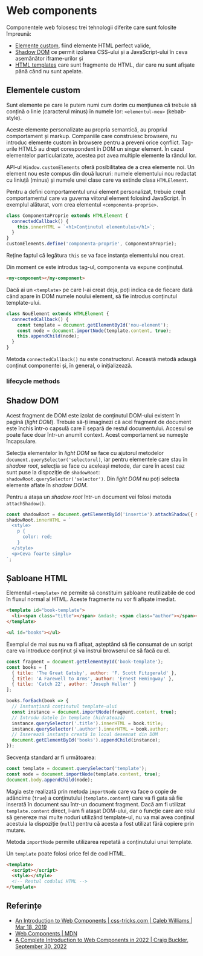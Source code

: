 # Web components

Componentele web folosesc trei tehnologii diferite care sunt folosite împreună:

- [Elemente custom](https://html.spec.whatwg.org/multipage/custom-elements.html#custom-elements), fiind elemente HTML perfect valide,
- [Shadow DOM](https://dom.spec.whatwg.org/#shadow-trees) ce permit izolarea CSS-ului și a JavaScript-ului în ceva asemănător iframe-urilor și
- [HTML templates](https://html.spec.whatwg.org/multipage/scripting.html#the-template-element) care sunt fragmente de HTML, dar care nu sunt afișate până când nu sunt apelate.

## Elementele custom

Sunt elemente pe care le putem numi cum dorim cu mențiunea că trebuie să conțină o linie (caracterul minus) în numele lor: `<elementul-meu>` (kebab-style).

Aceste elemente personalizate au propria semantică, au propriul comportament și markup. Companiile care construiesc browsere, nu introduc elemente custom în browsere pentru a preveni orice conflict. Tag-urile HTML5 au drept corespondent în DOM un singur element. În cazul elementelor particularizate, acestea pot avea multiple elemente la rândul lor.

API-ul `Window.customElements` oferă posibilitatea de a crea elemente noi. Un element nou este compus din două lucruri: numele elementului nou redactat cu liniuță (minus) și numele unei clase care va extinde clasa `HTMLElement`.

Pentru a defini comportamentul unui element personalizat, trebuie creat comportamentul care va guverna viitorul element folosind JavaScript. În exemplul alăturat, vom crea elementul `<componenta-proprie>`.

```javascript
class ComponentaProprie extends HTMLElement {
  connectedCallback() {
    this.innerHTML = `<h1>Conținutul elementului</h1>`;
  }
}
customElements.define('componenta-proprie', ComponentaProprie);
```

Reține faptul că legătura `this` se va face instanța elementului nou creat.

Din moment ce este introdus tag-ul, componenta va expune conținutul.

```html
<my-component></my-component>
```

Dacă ai un `<template>` pe care l-ai creat deja, poți indica ca de fiecare dată când apare în DOM numele noului element, să fie introdus conținutul template-ului.

```javascript
class NouElement extends HTMLElement {
  connectedCallback() {
    const template = document.getElementById('nou-element');
    const node = document.importNode(template.content, true);
    this.appendChild(node);
  }
}
```

Metoda `connectedCallback()` nu este constructorul. Această metodă adaugă conținut componentei și, în general, o inițializează.

### lifecycle methods

## Shadow DOM

Acest fragment de DOM este izolat de conținutul DOM-ului existent în pagină (*light DOM*). Trebuie să-ți imaginezi că acel fragment de document este închis într-o capsulă care îl separă de restul documentului. Accesul se poate face doar într-un anumit context. Acest comportament se numește încapsulare.

Selecția elementelor în *light DOM* se face cu ajutorul metodelor `document.querySelector('selectorul)`, iar pentru elementele care stau în *shadow root*, selecția se face cu aceleași metode, dar care în acest caz sunt puse la dispoziție de `shadowRoot`: `shadowRoot.querySelector('selector')`. Din *light DOM* nu poți selecta elemente aflate în *shadow DOM*.

Pentru a atașa un *shadow root* într-un document vei folosi metoda `attachShadow()`.

```javascript
const shadowRoot = document.getElementById('insertie').attachShadow({ mode: 'open' });
shadowRoot.innerHTML = `
  <style>
    p {
      color: red;
    }
  </style>
  <p>Ceva foarte simplu>
`;
```

## Șabloane HTML

Elementul `<template>` ne permite să constituim șabloane reutilizabile de cod în fluxul normal al HTML. Aceste fragmente nu vor fi afișate imediat.

```html
<template id="book-template">
  <li><span class="title"></span> &mdash; <span class="author"></span></li>
</template>

<ul id="books"></ul>
```

Exemplul de mai sus nu va fi afișat, așteptând să fie consumat de un script care va introduce conținut și va instrui browserul ce să facă cu el.

```javascript
const fragment = document.getElementById('book-template');
const books = [
  { title: 'The Great Gatsby', author: 'F. Scott Fitzgerald' },
  { title: 'A Farewell to Arms', author: 'Ernest Hemingway' },
  { title: 'Catch 22', author: 'Joseph Heller' }
];

books.forEach(book => {
  // Instanțiază conținutul template-ului
  const instance = document.importNode(fragment.content, true);
  // Introdu datele în template (hidratează)
  instance.querySelector('.title').innerHTML = book.title;
  instance.querySelector('.author').innerHTML = book.author;
  // Inserează instanța creată în locul desemnat din DOM
  document.getElementById('books').appendChild(instance);
});
```

Secvența standard ar fi următoarea:

```javascript
const template = document.querySelector('template');
const node = document.importNode(template.content, true);
document.body.appendChild(node);
```

Magia este realizată prin metoda `importNode` care va face o copie de adâncime (`true`) a conținutului (`template.content`) care va fi gata să fie inserată în document sau într-un document fragment. Dacă am fi utilizat `template.content` direct, l-am fi atașat DOM-ului, dar o funcție care are rolul să genereze mai multe noduri utilizând template-ul, nu va mai avea conținul acestuia la dispoziție (`null`) pentru că acesta a fost utilizat fără copiere prin mutare.

Metoda `importNode` permite utilizarea repetată a conținutului unui template.

Un `template` poate folosi orice fel de cod HTML.

```html
<template>
  <script></script>
  <style></style>
  <!-- Restul codului HTML -->
</template>
```

## Referințe

- [An Introduction to Web Components | css-tricks.com | Caleb Williams | Mar 18, 2019](https://css-tricks.com/an-introduction-to-web-components/)
- [Web Components | MDN](https://developer.mozilla.org/en-US/docs/Web/Web_Components)
- [A Complete Introduction to Web Components in 2022 | Craig Buckler, September 30, 2022](https://kinsta.com/blog/web-components/)
